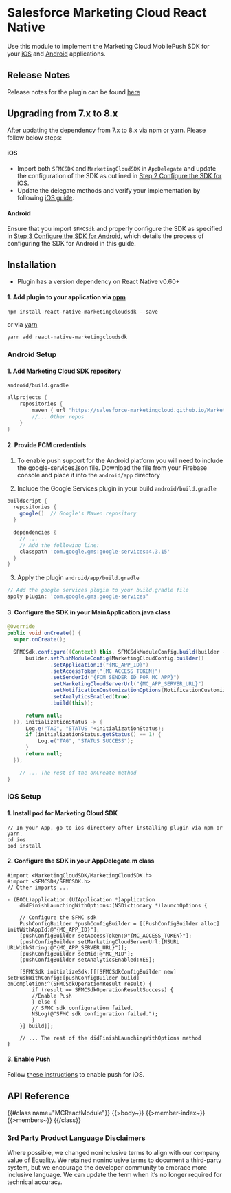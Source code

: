# Salesforce Marketing Cloud React Native 

Use this module to implement the Marketing Cloud MobilePush SDK for your [iOS](https://salesforce-marketingcloud.github.io/MarketingCloudSDK-iOS/) and [Android](http://salesforce-marketingcloud.github.io/MarketingCloudSDK-Android/) applications.

## Release Notes

Release notes for the plugin can be found [here](CHANGELOG.md)

## Upgrading from 7.x to 8.x
After updating the dependency from 7.x to 8.x via npm or yarn. Please follow below steps:

#### iOS
- Import both `SFMCSDK` and `MarketingCloudSDK` in `AppDelegate` and update the configuration of the SDK as outlined in [Step 2 Configure the SDK for iOS](#2-configure-the-sdk-in-your-appdelegatem-class).
- Update the delegate methods and verify your implementation by following [iOS guide](./ios_push.md).

#### Android
Ensure that you import `SFMCSdk` and properly configure the SDK as specified in  [Step 3 Configure the SDK for Android](#3-configure-the-sdk-in-your-mainapplicationjava-class), which details the process of configuring the SDK for Android in this guide.

## Installation

* Plugin has a version dependency on React Native v0.60+

#### 1. Add plugin to your application via [npm](https://www.npmjs.com/package/react-native-marketingcloudsdk)

```shell
npm install react-native-marketingcloudsdk --save
```
or via [yarn](https://yarnpkg.com/package/react-native-marketingcloudsdk)

```shell
yarn add react-native-marketingcloudsdk
```

### Android Setup

#### 1. Add Marketing Cloud SDK repository

`android/build.gradle`
```groovy
allprojects {
    repositories {
        maven { url "https://salesforce-marketingcloud.github.io/MarketingCloudSDK-Android/repository" }
        //... Other repos
    }
}
```

#### 2. Provide FCM credentials

1. To enable push support for the Android platform you will need to include the google-services.json file.  Download the file from your Firebase console and place it into the `android/app` directory

2. Include the Google Services plugin in your build
`android/build.gradle`
```groovy
buildscript {
  repositories {
    google()  // Google's Maven repository
  }

  dependencies {
    // ...
    // Add the following line:
    classpath 'com.google.gms:google-services:4.3.15'
  }
}
```
3. Apply the plugin
`android/app/build.gradle`
```groovy
// Add the google services plugin to your build.gradle file
apply plugin: 'com.google.gms.google-services'
```

#### 3. Configure the SDK in your MainApplication.java class

```java
@Override
public void onCreate() {
  super.onCreate();

  SFMCSdk.configure((Context) this, SFMCSdkModuleConfig.build(builder -> {
      builder.setPushModuleConfig(MarketingCloudConfig.builder()
              .setApplicationId("{MC_APP_ID}")
              .setAccessToken("{MC_ACCESS_TOKEN}")
              .setSenderId("{FCM_SENDER_ID_FOR_MC_APP}")
              .setMarketingCloudServerUrl("{MC_APP_SERVER_URL}")
              .setNotificationCustomizationOptions(NotificationCustomizationOptions.create(R.drawable.ic_notification))
              .setAnalyticsEnabled(true)
              .build(this));

      return null;
  }), initializationStatus -> {
      Log.e("TAG", "STATUS "+initializationStatus);
      if (initializationStatus.getStatus() == 1) {
          Log.e("TAG", "STATUS SUCCESS");
      }
      return null;
  });

    // ... The rest of the onCreate method    
}
```

### iOS Setup

#### 1. Install pod for Marketing Cloud SDK

```shell
// In your App, go to ios directory after installing plugin via npm or yarn.
cd ios
pod install
```

#### 2. Configure the SDK in your AppDelegate.m class

```objc
#import <MarketingCloudSDK/MarketingCloudSDK.h>
#import <SFMCSDK/SFMCSDK.h>
// Other imports ...

- (BOOL)application:(UIApplication *)application
    didFinishLaunchingWithOptions:(NSDictionary *)launchOptions {

    // Configure the SFMC sdk
    PushConfigBuilder *pushConfigBuilder = [[PushConfigBuilder alloc] initWithAppId:@"{MC_APP_ID}"];
    [pushConfigBuilder setAccessToken:@"{MC_ACCESS_TOKEN}"];
    [pushConfigBuilder setMarketingCloudServerUrl:[NSURL URLWithString:@"{MC_APP_SERVER_URL}"]];
    [pushConfigBuilder setMid:@"MC_MID"];
    [pushConfigBuilder setAnalyticsEnabled:YES];

    [SFMCSdk initializeSdk:[[[SFMCSdkConfigBuilder new] setPushWithConfig:[pushConfigBuilder build] onCompletion:^(SFMCSdkOperationResult result) {
        if (result == SFMCSdkOperationResultSuccess) {
        //Enable Push
        } else {
        // SFMC sdk configuration failed.
        NSLog(@"SFMC sdk configuration failed.");
        }
    }] build]];

    // ... The rest of the didFinishLaunchingWithOptions method  
}
```

#### 3. Enable Push

Follow [these instructions](./ios_push.md) to enable push for iOS.

## API Reference <a name="reference"></a>

{{#class name="MCReactModule"}}
{{>body~}}
{{>member-index~}}
{{>members~}}
{{/class}}

### 3rd Party Product Language Disclaimers
Where possible, we changed noninclusive terms to align with our company value of Equality. We retained noninclusive terms to document a third-party system, but we encourage the developer community to embrace more inclusive language. We can update the term when it’s no longer required for technical accuracy.
